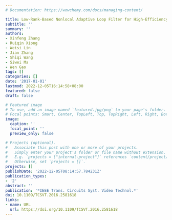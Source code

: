 ```yaml
---
# Documentation: https://wowchemy.com/docs/managing-content/

title: Low-Rank-Based Nonlocal Adaptive Loop Filter for High-Efficiency Video Compression
subtitle: ''
summary: ''
authors:
- Xinfeng Zhang
- Ruiqin Xiong
- Weisi Lin
- Jian Zhang
- Shiqi Wang
- Siwei Ma
- Wen Gao
tags: []
categories: []
date: '2017-01-01'
lastmod: 2022-12-05T16:14:58+08:00
featured: false
draft: false

# Featured image
# To use, add an image named `featured.jpg/png` to your page's folder.
# Focal points: Smart, Center, TopLeft, Top, TopRight, Left, Right, BottomLeft, Bottom, BottomRight.
image:
  caption: ''
  focal_point: ''
  preview_only: false

# Projects (optional).
#   Associate this post with one or more of your projects.
#   Simply enter your project's folder or file name without extension.
#   E.g. `projects = ["internal-project"]` references `content/project/deep-learning/index.md`.
#   Otherwise, set `projects = []`.
projects: []
publishDate: '2022-12-05T08:14:57.784231Z'
publication_types:
- '2'
abstract: ''
publication: '*IEEE Trans. Circuits Syst. Video Technol.*'
doi: 10.1109/TCSVT.2016.2581618
links:
- name: URL
  url: https://doi.org/10.1109/TCSVT.2016.2581618
---
```

